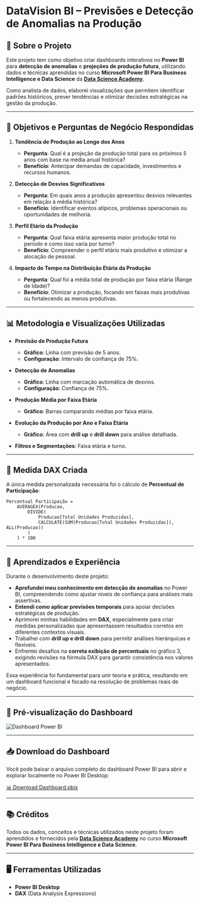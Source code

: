 # **DataVision BI – Previsões e Detecção de Anomalias na Produção**

## 📌 Sobre o Projeto  
Este projeto tem como objetivo criar dashboards interativos no **Power BI** para **detecção de anomalias** e **projeções de produção futura**, utilizando dados e técnicas aprendidas no curso **Microsoft Power BI Para Business Intelligence e Data Science** da **[Data Science Academy](https://www.datascienceacademy.com.br/)**.  

Como analista de dados, elaborei visualizações que permitem identificar padrões históricos, prever tendências e otimizar decisões estratégicas na gestão da produção.

---

## 🎯 Objetivos e Perguntas de Negócio Respondidas  

1. **Tendência de Produção ao Longo dos Anos**  
   - **Pergunta**: Qual é a projeção da produção total para os próximos 5 anos com base na média anual histórica?  
   - **Benefício**: Antecipar demandas de capacidade, investimentos e recursos humanos.  

2. **Detecção de Desvios Significativos**  
   - **Pergunta**: Em quais anos a produção apresentou desvios relevantes em relação à média histórica?  
   - **Benefício**: Identificar eventos atípicos, problemas operacionais ou oportunidades de melhoria.  

3. **Perfil Etário da Produção**  
   - **Pergunta**: Qual faixa etária apresenta maior produção total no período e como isso varia por turno?  
   - **Benefício**: Compreender o perfil etário mais produtivo e otimizar a alocação de pessoal.  

4. **Impacto do Tempo na Distribuição Etária da Produção**  
   - **Pergunta**: Qual foi a média total de produção por faixa etária (Range de Idade)?  
   - **Benefício**: Otimizar a produção, focando em faixas mais produtivas ou fortalecendo as menos produtivas.  

---

## 📊 Metodologia e Visualizações Utilizadas  

- **Previsão de Produção Futura**  
  - **Gráfico**: Linha com previsão de 5 anos.  
  - **Configuração**: Intervalo de confiança de 75%.  

- **Detecção de Anomalias**  
  - **Gráfico**: Linha com marcação automática de desvios.  
  - **Configuração**: Confiança de 75%.  

- **Produção Média por Faixa Etária**  
  - **Gráfico**: Barras comparando médias por faixa etária.  

- **Evolução da Produção por Ano e Faixa Etária**  
  - **Gráfico**: Área com **drill up** e **drill down** para análise detalhada.  

- **Filtros e Segmentações**: Faixa etária e turno.  

---

## 🧮 Medida DAX Criada  

A única medida personalizada necessária foi o cálculo de **Percentual de Participação**:  

```DAX
Percentual Participação = 
    AVERAGEX(Producao,
        DIVIDE(
            Producao[Total Unidades Produzidas],
            CALCULATE(SUM(Producao[Total Unidades Produzidas]), ALL(Producao))
        )
    ) * 100
```

---

## 🚀 Aprendizados e Experiência  

Durante o desenvolvimento deste projeto:  

- **Aprofundei meu conhecimento em detecção de anomalias** no Power BI, compreendendo como ajustar níveis de confiança para análises mais assertivas.  
- **Entendi como aplicar previsões temporais** para apoiar decisões estratégicas de produção.  
- Aprimorei minhas habilidades em **DAX**, especialmente para criar medidas personalizadas que apresentassem resultados corretos em diferentes contextos visuais.  
- Trabalhei com **drill up e drill down** para permitir análises hierárquicas e flexíveis.  
- Enfrentei desafios na **correta exibição de percentuais** no gráfico 3, exigindo revisões na fórmula DAX para garantir consistência nos valores apresentados.  

Essa experiência foi fundamental para unir teoria e prática, resultando em um dashboard funcional e focado na resolução de problemas reais de negócio.  

---

## 📸 Pré-visualização do Dashboard

![Dashboard Power BI](Imagens/dashboard.png)

---

## 📥 Download do Dashboard

Você pode baixar o arquivo completo do dashboard Power BI para abrir e explorar localmente no Power BI Desktop:

[📊 Download Dashboard.pbix](./Dashboard_Previsao_Anomalias.pbix)

---

## 📚 Créditos  

Todos os dados, conceitos e técnicas utilizados neste projeto foram aprendidos e fornecidos pela **[Data Science Academy](https://www.datascienceacademy.com.br/)** no curso **Microsoft Power BI Para Business Intelligence e Data Science**.  

---

## 🖥️ Ferramentas Utilizadas  

- **Power BI Desktop**  
- **DAX** (Data Analysis Expressions)  
